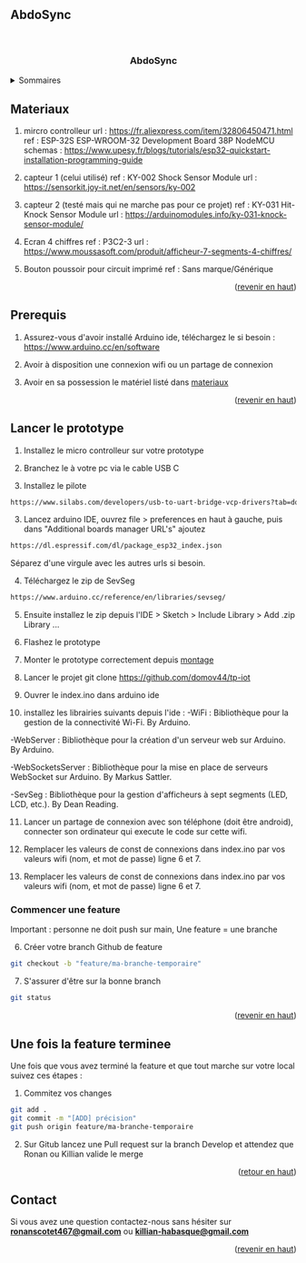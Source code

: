 ## AbdoSync
<a name="readme-top"></a>

<br />
  <h3 align="center">AbdoSync</h3>

<details>
  <summary>Sommaires</summary>
  <ol>
    <li>
      <a href="#materiaux">Matériaux et références</a>
      <ul>
      <li>
      <a href="#prerequis">Prérequis</a>
      </li>
        <li>
         <a href="#lancer-le-prototype">Lancer le prototype</a>
      </li>
      </ul>
    </li>
    <li>
      <a href="#commencer-une-feature">Commencer une feature</a>
    </li>
    <li>
      <a href="#une-fois-la-feature-terminee">Une fois que la feature est trerminée</a>
    </li>
    <li><a href="#contact">Contact</a></li>
  </ol>
</details>

## Materiaux

1. mircro controlleur 
url : https://fr.aliexpress.com/item/32806450471.html
ref : ESP-32S ESP-WROOM-32 Development Board 38P NodeMCU
schemas : https://www.upesy.fr/blogs/tutorials/esp32-quickstart-installation-programming-guide

2. capteur 1 (celui utilisé)
ref : KY-002 Shock Sensor Module
url : https://sensorkit.joy-it.net/en/sensors/ky-002

3. capteur 2 (testé mais qui ne marche pas pour ce projet) 
ref : KY-031 Hit-Knock Sensor Module
url : https://arduinomodules.info/ky-031-knock-sensor-module/

4. Ecran 4 chiffres
ref : P3C2-3
url : https://www.moussasoft.com/produit/afficheur-7-segments-4-chiffres/

5. Bouton poussoir pour circuit imprimé
ref : Sans marque/Générique

<p align="right">(<a href="#readme-top">revenir en haut</a>)</p>


## Prerequis

1. Assurez-vous d'avoir installé Arduino ide, téléchargez le si besoin :
https://www.arduino.cc/en/software

2. Avoir à disposition une connexion wifi ou un partage de connexion

3. Avoir en sa possession le matériel listé dans <a href="#materiaux">materiaux</a>

<p align="right">(<a href="#readme-top">revenir en haut</a>)</p>


## Lancer le prototype

1. Installez le micro controlleur sur votre prototype

2. Branchez le à votre pc via le cable USB C

3. Installez le pilote 
```sh
https://www.silabs.com/developers/usb-to-uart-bridge-vcp-drivers?tab=downloads
```

3. Lancez arduino IDE, ouvrez file > preferences en haut à gauche, puis dans "Additional boards manager URL's" ajoutez 
```sh
https://dl.espressif.com/dl/package_esp32_index.json
```

Séparez d'une virgule avec les autres urls si besoin.

4. Téléchargez le zip de SevSeg 
```sh
https://www.arduino.cc/reference/en/libraries/sevseg/
```

5. Ensuite installez le zip depuis l'IDE > Sketch > Include Library > Add .zip Library ...

6. Flashez le prototype

7. Monter le prototype correctement depuis <a href="#montage">montage</a>

8. Lancer le projet
git clone https://github.com/domov44/tp-iot

9. Ouvrer le index.ino dans arduino ide

10. installez les librairies suivants depuis l'ide : 
-WiFi : Bibliothèque pour la gestion de la connectivité Wi-Fi.
By Arduino.

-WebServer : Bibliothèque pour la création d'un serveur web sur Arduino.
By Arduino.

-WebSocketsServer : Bibliothèque pour la mise en place de serveurs WebSocket sur Arduino.
By Markus Sattler.

-SevSeg : Bibliothèque pour la gestion d'afficheurs à sept segments (LED, LCD, etc.).
By Dean Reading.

11. Lancer un partage de connexion avec son téléphone (doit être android), connecter son ordinateur qui execute le code sur cette wifi.

12. Remplacer les valeurs de const de connexions dans index.ino par vos valeurs wifi (nom, et mot de passe) ligne 6 et 7.

13. Remplacer les valeurs de const de connexions dans index.ino par vos valeurs wifi (nom, et mot de passe) ligne 6 et 7.


### Commencer une feature

Important : personne ne doit push sur main,
Une feature = une branche

6. Créer votre branch Github de feature
```sh
git checkout -b "feature/ma-branche-temporaire"
```

7. S'assurer d'être sur la bonne branch
```sh
git status
```

<p align="right">(<a href="#readme-top">revenir en haut</a>)</p>



## Une fois la feature terminee

Une fois que vous avez terminé la feature et que tout marche sur votre local suivez ces étapes :

1. Commitez vos changes 
```sh
git add .
git commit -m "[ADD] précision"
git push origin feature/ma-branche-temporaire
```
2. Sur Gitub lancez une Pull request sur la branch Develop et attendez que Ronan ou Killian valide le merge

<p align="right">(<a href="#readme-top">retour en haut</a>)</p>

## Contact

Si vous avez une question contactez-nous sans hésiter sur **ronanscotet467@gmail.com** ou **killian-habasque@gmail.com**

<p align="right">(<a href="#readme-top">revenir en haut</a>)</p>
